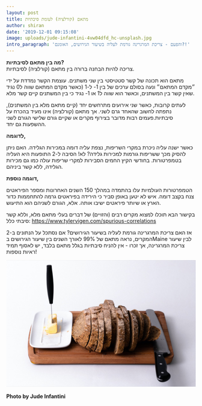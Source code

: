 ```yaml
---
layout: post
title: מתאם (קורלציה) לעומת סיבתיות
author: shiran
date: '2019-12-01 09:15:08'
image: uploads/jude-infantini-4vw04dfd_hc-unsplash.jpg
intro_paragraph: 'והפעם - צריכת המרגרינה גורמת לעליה בשיעור הגירושים, האומנם?!'
---
```

**מה בין מתאם לסיבתיות?** 
<br>
צריכה להיות הבחנה ברורה בין מתאם (קורלציה) לסיבתיות.

מתאם הוא תכונה של קשר סטטיסטי בין שני משתנים. עוצמת הקשר נמדדת על ידי ״מקדם המתאם״ ונעה בסולם ערכים של בין 1- ל-1 (כאשר מקדם המתאם שווה ל0 נגיד שאין קשר בין המשתנים, וכאשר הוא שווה ל1 או 1- נגיד כי בין המשתנים קיים קשר מלא. 

לעתים קרובות, כאשר שני אירועים מתרחשים יחד (קיים מתאם מלא בין המשתנים), נתפתה לחשוב שהאחד גרם לשני. אך מתאם (קורלציה) אינו מעיד בהכרח על סיבתיות.פעמים רבות מדובר בצירוף מקרים או שקיים גורם שלישי הגורם לשני ההשפעות גם יחד.

**לדוגמה,**

כאשר ישנה עליה ניכרת במקרי השריפות, נצפת עליה דומה במכירות הגלידה. האם ניתן להסיק מכך ששריפות גורמות למכירות גלידה? לא! 
הסיבה ל-2 התופעות היא העליה בטמפרטורות. בחודשי הקיץ החמים הסבירות למקרי שריפות עולה כמו גם מכירות הגלידה, ללא קשר ביניהם.

**דוגמה נוספת,**

הטמפרטורות העולמיות עלו בהתמדה במהלך 150 השנים האחרונות ומספר הפיראטים צנח בקצב דומה. איש לא יטען באופן סביר כי הירידה בפיראטים גרמה להתחממות כדור הארץ או שיותר פיראטים ישיבו אותה. אלא, הגורם לשניהם הוא התיעוש. 


בקישור הבא תוכלו למצוא מקרים רבים (והזויים) של דברים בעלי מתאם מלא, וללא קשר סיבתי כלל:
<https://www.tylervigen.com/spurious-correlations>

אז האם צריכת המרגרינה גורמת לעליה בשיעור הגירושים? אם נסתכל על הנתונים ב-2 המקרים, נראה מתאם של 99% לאורך השנים בין שיעור הגירושים בMaine לבין שיעור צריכת המרגרינה, 
אך זכרו - אין להניח סיבתיות בגלל מתאם בלבד, יש לאסוף תמיד ראיות נוספות!


<img src="/assets/img/uploads/jude-infantini-4vw04dfd_hc-unsplash.jpg" style="width: 600px"/>

**Photo by Jude Infantini**
